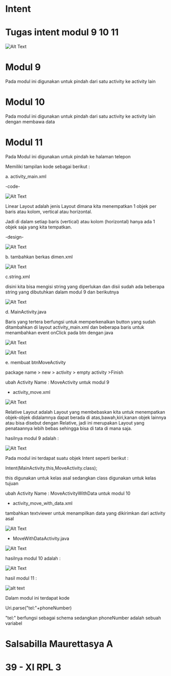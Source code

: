 # Intent
# Tugas intent modul 9 10 11

![Alt Text](hasil1.png)

# Modul 9
Pada modul ini digunakan untuk pindah dari satu activity ke activity lain
# Modul 10
Pada modul ini digunakan untuk pindah dari satu activity ke activity lain dengan membawa data
# Modul 11
Pada Modul ini digunakan untuk pindah ke halaman telepon

Memiliki tampilan kode sebagai berikut :

a. activity_main.xml

-code-

![Alt Text](1.JPG)

Linear Layout adalah jenis Layout dimana kita menempatkan 1 objek per baris atau kolom, vertical atau horizontal. 

Jadi di dalam setiap baris (vertical) atau kolom (horizontal) hanya ada 1 objek saja yang kita tempatkan.

-design-

![Alt Text](2.JPG)

b. tambahkan berkas dimen.xml

![Alt Text](3.JPG)

c.string.xml

disini kita bisa mengisi string yang diperlukan dan disii sudah ada beberapa string yang dibutuhkan dalam modul 9 dan berikutnya

![Alt Text](4.JPG)

d. MainActivity.java

Baris yang tertera berfungsi untuk memperkenalkan button yang sudah ditambahkan di layout activity_main.xml dan beberapa baris untuk menambahkan event onClick pada btn dengan java

![Alt Text](5.JPG)


![Alt Text](6.JPG)

e. membuat btnMoveActivity

package name > new > activity > empty activity >Finish

ubah Activity Name : MoveActivity untuk modul 9

- activity_move.xml

![Alt Text](7.JPG)

Relative Layout adalah Layout yang membebaskan kita untuk menempatkan objek-objek didalamnya dapat berada di atas,bawah,kiri,kanan objek lainnya atau bisa disebut dengan Relative, jadi ini merupakan Layout yang penataannya lebih bebas sehingga bisa di tata di mana saja.

hasilnya modul 9 adalah :

![Alt Text](hasil2.png)

Pada modul ini terdapat suatu objek Intent seperti berikut :

Intent(MainActivity.this,MoveActivity.class);

this digunakan untuk kelas asal sedangkan class digunakan untuk kelas tujuan

ubah Activity Name : MoveActivityWithData untuk modul 10

- activity_move_with_data.xml

tambahkan textviewer untuk menampilkan data yang dikirimkan dari activity asal

![Alt Text](8.JPG)

- MoveWithDataActivity.java

![Alt Text](9.JPG)

hasilnya modul 10 adalah :

![Alt Text](hasil3.png)

hasil modul 11 :

![alt text](hasil4.png)

Dalam modul ini terdapat kode

Uri.parse("tel:"+phoneNumber)

"tel:" berfungsi sebagai schema sedangkan phoneNumber adalah sebuah variabel


# Salsabilla Maurettasya A
# 39 - XI RPL 3







